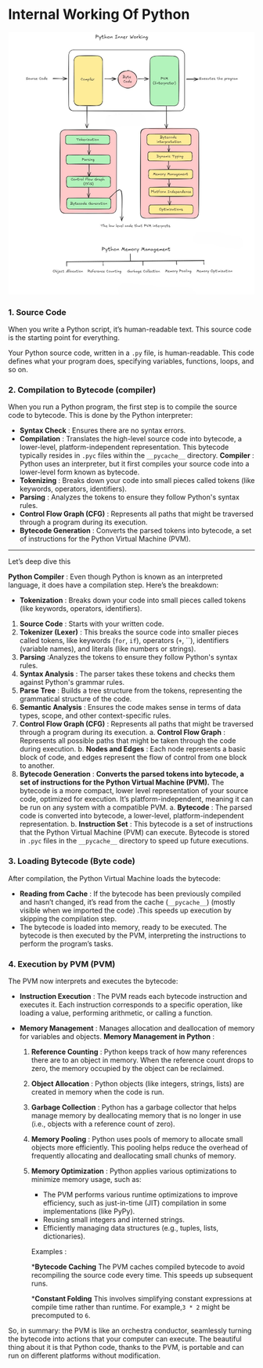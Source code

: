 # Internal Working Of Python

![1729342662948](image/Internal_working_of_python/1729342662948.jpg)

### **1. Source Code**

When you write a Python script, it’s human-readable text. This source code is the starting point for everything.

Your Python source code, written in a `.py` file, is human-readable. This code defines what your program does, specifying variables, functions, loops, and so on.

### **2. Compilation to Bytecode (compiler)**

When you run a Python program, the first step is to compile the source code to bytecode. This is done by the Python interpreter:

* **Syntax Check** : Ensures there are no syntax errors.
* **Compilation** : Translates the high-level source code into bytecode, a lower-level, platform-independent representation. This bytecode typically resides in `.pyc` files within the `__pycache__` directory.
  **Compiler** : Python uses an interpreter, but it first compiles your source code into a lower-level form known as bytecode.
* **Tokenizing** : Breaks down your code into small pieces called tokens (like keywords, operators, identifiers).
* **Parsing** : Analyzes the tokens to ensure they follow Python's syntax rules.
* **Control Flow Graph (CFG)** : Represents all paths that might be traversed through a program during its execution.
* **Bytecode Generation** : Converts the parsed tokens into bytecode, a set of instructions for the Python Virtual Machine (PVM).

---

Let’s deep dive this

 **Python Compiler** : Even though Python is known as an interpreted language, it does have a compilation step. Here’s the breakdown:

* **Tokenization** :
  Breaks down your code into small pieces called tokens (like keywords, operators, identifiers).

1. **Source Code** : Starts with your written code.
2. **Tokenizer (Lexer)** : This breaks the source code into smaller pieces called tokens, like keywords (`for`, `if`), operators (`+`, ``), identifiers (variable names), and literals (like numbers or strings).
3. **Parsing** :Analyzes the tokens to ensure they follow Python's syntax rules.
4. **Syntax Analysis** : The parser takes these tokens and checks them against Python's grammar rules.
5. **Parse Tree** : Builds a tree structure from the tokens, representing the grammatical structure of the code.
6. **Semantic Analysis** : Ensures the code makes sense in terms of data types, scope, and other context-specific rules.
7. **Control Flow Graph (CFG)** : Represents all paths that might be traversed through a program during its execution.
   a. **Control Flow Graph** : Represents all possible paths that might be taken through the code during execution.
   b. **Nodes and Edges** : Each node represents a basic block of code, and edges represent the flow of control from one block to another.
8. **Bytecode Generation** :  **Converts the parsed tokens into bytecode, a set of instructions for the Python Virtual Machine (PVM).**
   The bytecode is a more compact, lower level representation of your source code, optimized for execution. It’s platform-independent, meaning it can be run on any system with a compatible PVM.
   a. **Bytecode** : The parsed code is converted into bytecode, a lower-level, platform-independent representation.
   b. **Instruction Set** : This bytecode is a set of instructions that the Python Virtual Machine (PVM) can execute. Bytecode is stored in `.pyc` files in the `__pycache__` directory to speed up future executions.

### **3. Loading Bytecode (Byte code)**

After compilation, the Python Virtual Machine loads the bytecode:

* **Reading from Cache** : If the bytecode has been previously compiled and hasn’t changed, it’s read from the cache (`__pycache__`) (mostly visible when we imported the code) .This speeds up execution by skipping the compilation step.
* The bytecode is loaded into memory, ready to be executed.
  The bytecode is then executed by the PVM, interpreting the instructions to perform the program’s tasks.

### **4. Execution by PVM (PVM)**

The PVM now interprets and executes the bytecode:

* **Instruction Execution** : The PVM reads each bytecode instruction and executes it. Each instruction corresponds to a specific operation, like loading a value, performing arithmetic, or calling a function.
* **Memory Management** : Manages allocation and deallocation of memory for variables and objects. **Memory Management in Python** :

  1. **Reference Counting** : Python keeps track of how many references there are to an object in memory. When the reference count drops to zero, the memory occupied by the object can be reclaimed.
  2. **Object Allocation** : Python objects (like integers, strings, lists) are created in memory when the code is run.
  3. **Garbage Collection** : Python has a garbage collector that helps manage memory by deallocating memory that is no longer in use (i.e., objects with a reference count of zero).
  4. **Memory Pooling** : Python uses pools of memory to allocate small objects more efficiently. This pooling helps reduce the overhead of frequently allocating and deallocating small chunks of memory.
  5. **Memory Optimization** : Python applies various optimizations to minimize memory usage, such as:

     * The PVM performs various runtime optimizations to improve efficiency, such as just-in-time (JIT) compilation in some implementations (like PyPy).
     * Reusing small integers and interned strings.
     * Efficiently managing data structures (e.g., tuples, lists, dictionaries).

     Examples :

     ***Bytecode Caching**
     The PVM caches compiled bytecode to avoid recompiling the source code every time. This speeds up subsequent runs.

     ***Constant Folding**
     This involves simplifying constant expressions at compile time rather than runtime. For example,`3 * 2` might be precomputed to `6`.

So, in summary: the PVM is like an orchestra conductor, seamlessly turning the bytecode into actions that your computer can execute. The beautiful thing about it is that Python code, thanks to the PVM, is portable and can run on different platforms without modification.
